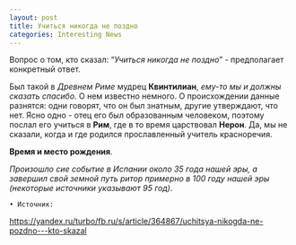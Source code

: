 ```yaml
---
layout: post
title: Учиться никогда не поздно
categories: Interesting News
---
```


 Вопрос о том, кто сказал: “*Учиться никогда не поздно*” - предполагает конкретный ответ.
 
Был 
  такой в *Древнем Риме* мудрец **Квинтилиан**, *ему-то мы и должны сказать спасибо*.
 О нем известно немного. О происхождении данные разнятся: одни говорят, что он был знатным, 
  другие утверждают, что нет. Ясно одно - отец его был образованным человеком, поэтому послал 
 его учиться в **Рим**, где в то время царствовал **Нерон**.
Да, мы не сказали, когда и где родился прославленный учитель красноречия.

**Время и место рождения**.

 *Произошло сие событие в Испании около 35 года нашей эры, а завершил свой земной путь ритор 
примерно в 100 году нашей эры (некоторые источники указывают 95 год)*. 

	• Источник: 

https://yandex.ru/turbo/fb.ru/s/article/364867/uchitsya-nikogda-ne-pozdno---kto-skazal
